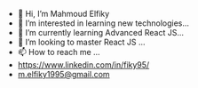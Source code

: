- 👋 Hi, I’m Mahmoud Elfiky
- 👀 I’m interested in learning new technologies...
- 🌱 I’m currently learning Advanced React JS...
- 💞️ I’m looking to master React JS ...
- 📫 How to reach me ...
- https://www.linkedin.com/in/fiky95/
- m.elfiky1995@gmail.com
<!---
elfiky1995/elfiky1995 is a ✨ special ✨ repository because its `README.md` (this file) appears on your GitHub profile.
You can click the Preview link to take a look at your changes.
--->
